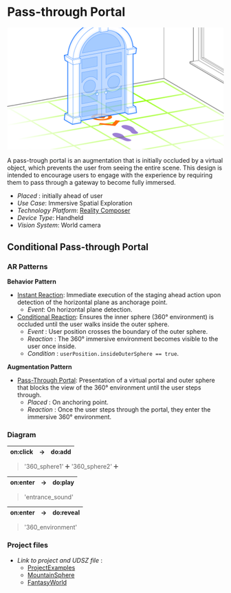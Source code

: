 # Pass-through Portal

![image](image/Pass-throughPortal.png)

A pass-trough portal is an augmentation that is initially occluded by a virtual object, which prevents the user from seeing the entire scene. This design is intended to encourage users to engage with the experience by requiring them to pass through a gateway to become fully immersed.

* *Placed* : initially ahead of user
* _Use Case_: Immersive Spatial Exploration
* _Technology Platform_: [Reality Composer](../README.md)
* _Device Type_: Handheld
* _Vision System_: World camera

## Conditional Pass-through Portal

### AR Patterns

__Behavior Pattern__

* [Instant Reaction](https://github.com/ARpatterns/catalog/blob/main/behavioral-patterns/instant-reaction.md): Immediate execution of the staging ahead action upon detection of the horizontal plane as anchorage point.
  * _Event_: On horizontal plane detection.
* [Conditional Reaction](https://github.com/ARpatterns/catalog/blob/main/behavioral-patterns/conditional-reaction.md): Ensures the inner sphere (360° environment) is occluded until the user walks inside the outer sphere.
  * *Event* : User position crosses the boundary of the outer sphere.
  * *Reaction* : The 360° immersive environment becomes visible to the user once inside.
  * *Condition* : `userPosition.insideOuterSphere == true`.

**Augmentation Pattern**

* [Pass-Through Portal](https://github.com/ARpatterns/catalog/blob/main/augmentation-patterns/pass-through-portal.md): Presentation of a virtual portal and outer sphere that blocks the view of the 360° environment until the user steps through.
  * *Placed* : On anchoring point.
  * *Reaction* : Once the user steps through the portal, they enter the immersive 360° environment.

### Diagram

| on:click | → | do:add |
| -------: | -- | ------ |

> '360_sphere1' ➕
> '360_sphere2' ➕

| on:enter | → | do:play |
| -------: | -- | ------- |

> 'entrance_sound'

| on:enter | → | do:reveal |
| -------: | -- | --------- |

> '360_environment'

### Project files


* *Link to project and UDSZ file* :
  * [ProjectExamples](https://github.com/ARpatterns/AppleRealityComposer/tree/main/Pass-throughPortal/ProjectExamples)
  * [MountainSphere](https://sketchfab.com/3d-models/free-skybox-mountain-view-bf36a7600bcb4c3081aafc66197c2278#download)
  * [FantasyWorld](https://sketchfab.com/3d-models/environment-sphere-024bb8ba2eb542dfbda215ee8e83b194#download)
